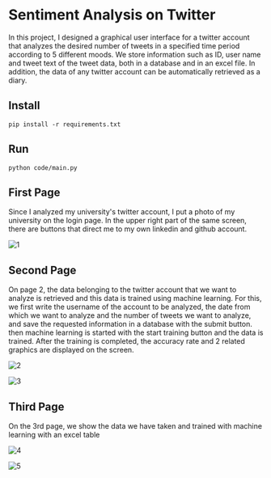 # Sentiment Analysis on Twitter
In this project, I designed a graphical user interface for a twitter account that analyzes the desired number of tweets in a specified time period according to 5 different moods. We store information such as ID, user name and tweet text of the tweet data, both in a database and in an excel file. In addition, the data of any twitter account can be automatically retrieved as a diary.

## Install
```
pip install -r requirements.txt
```
## Run
```
python code/main.py
```
## First Page
Since I analyzed my university's twitter account, I put a photo of my university on the login page. In the upper right part of the same screen, there are buttons that direct me to my own linkedin and github account.

![1](https://user-images.githubusercontent.com/61835738/175532808-f443ffe1-87b0-4ed8-a719-7202378de6f1.PNG)

## Second Page
On page 2, the data belonging to the twitter account that we want to analyze is retrieved and this data is trained using machine learning. For this, we first write the username of the account to be analyzed, the date from which we want to analyze and the number of tweets we want to analyze, and save the requested information in a database with the submit button. then machine learning is started with the start training button and the data is trained. After the training is completed, the accuracy rate and 2 related graphics are displayed on the screen.

![2](https://user-images.githubusercontent.com/61835738/175536295-1f6a49d0-d4f0-447d-abb1-e70f4c480e34.PNG)

![3](https://user-images.githubusercontent.com/61835738/175536398-40717cd1-1179-4163-b4a1-b80f3f563e58.PNG)

## Third Page

On the 3rd page, we show the data we have taken and trained with machine learning with an excel table

![4](https://user-images.githubusercontent.com/61835738/175536868-75037919-6e95-4ba6-baae-b563bb8e7b8b.PNG)

![5](https://user-images.githubusercontent.com/61835738/175536877-71889c82-92b0-469b-bfe0-9344e73a044d.PNG)





